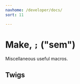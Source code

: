 ```yaml
---
navhome: /developer/docs/
sort: 11

---
```


# Make, `;` ("sem")

Miscellaneous useful macros.

## Twigs

<list dataPreview="true" className="runes"></list>
